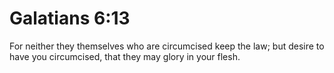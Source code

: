 # Galatians 6:13

For neither they themselves who are circumcised keep the law; but desire to have you circumcised, that they may glory in your flesh.